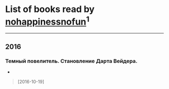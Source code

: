 # List of books read by [nohappinessnofun](http://vk.com/id380085691)<sup>1</sup>
---

## 2016

### Темный повелитель. Становление Дарта Вейдера.
-
> [2016-10-19] 




